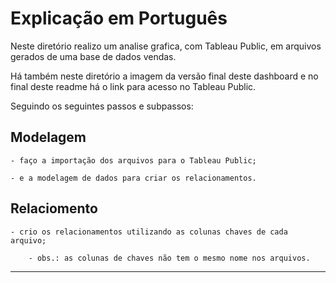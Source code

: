 # Explicação em Português

Neste diretório realizo um analise grafica, com Tableau Public, em arquivos gerados de uma base de dados vendas.

Há também neste diretório a imagem da versão final deste dashboard e no final deste readme há o link para acesso no Tableau Public.

Seguindo os seguintes passos e subpassos:

## Modelagem

	- faço a importação dos arquivos para o Tableau Public;

	- e a modelagem de dados para criar os relacionamentos.

## Relaciomento

	- crio os relacionamentos utilizando as colunas chaves de cada arquivo;
	
		- obs.: as colunas de chaves não tem o mesmo nome nos arquivos.
	
	
---

